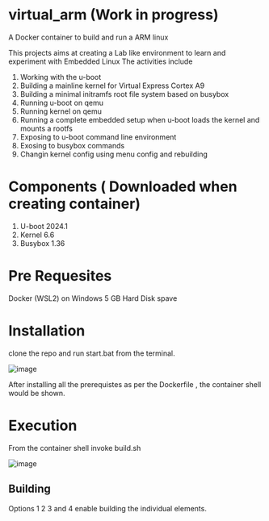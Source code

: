 # virtual_arm (Work in progress)

A Docker container to build and run a ARM linux 

This projects aims at creating a Lab like environment to learn and experiment with Embedded Linux
The activities include

1. Working with the u-boot
2. Building a mainline kernel for Virtual Express Cortex A9
3. Building a minimal initramfs root file system based on busybox
4. Running u-boot on qemu
5. Running kernel on qemu
6. Running a complete embedded setup when u-boot loads the kernel and mounts a rootfs
7. Exposing to u-boot command line environment
8. Exosing to busybox commands
9. Changin kernel config using menu config and rebuilding

# Components ( Downloaded when creating container) 
1. U-boot 2024.1
2. Kernel 6.6
3. Busybox 1.36

# Pre Requesites

Docker (WSL2) on  Windows 
5 GB Hard Disk spave

# Installation

clone the repo and run start.bat from the terminal.

![image](https://github.com/user-attachments/assets/990902d4-c313-4378-bcd4-563722fed678)

After installing all the prerequistes as per the Dockerfile , the container shell would be shown. 

# Execution

From the container shell invoke  build.sh

![image](https://github.com/user-attachments/assets/5deddece-a9ea-4c81-8d88-3bf597c97a17)


## Building

Options 1 2 3 and 4 enable building the individual elements. 




